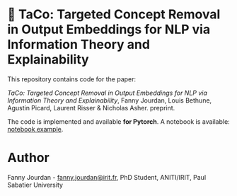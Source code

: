 # 🌮 TaCo: Targeted Concept Removal in Output Embeddings for NLP via Information Theory and Explainability

This repository contains code for the paper:

*TaCo: Targeted Concept Removal in Output Embeddings for NLP via Information Theory and Explainability*, Fanny Jourdan, Louis Bethune, Agustin Picard, Laurent Risser & Nicholas Asher. preprint.

The code is implemented and available **for Pytorch**. A notebook is available: [notebook example](./example.ipynb).


# Author

Fanny Jourdan - fanny.jourdan@irit.fr, PhD Student, ANITI/IRIT, Paul Sabatier University
